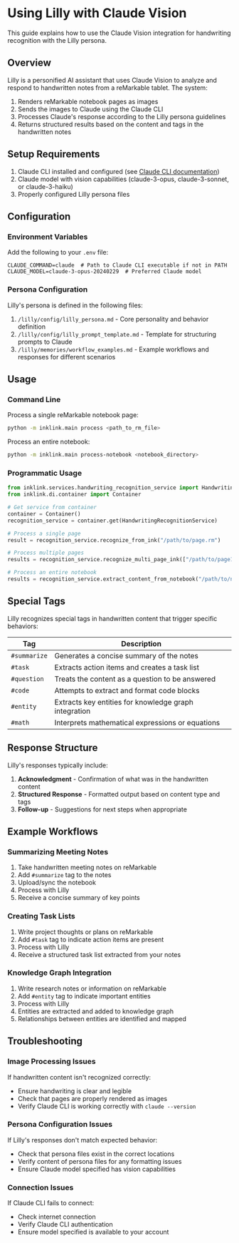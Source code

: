 # Using Lilly with Claude Vision

This guide explains how to use the Claude Vision integration for handwriting recognition with the Lilly persona.

## Overview

Lilly is a personified AI assistant that uses Claude Vision to analyze and respond to handwritten notes from a reMarkable tablet. The system:

1. Renders reMarkable notebook pages as images
2. Sends the images to Claude using the Claude CLI
3. Processes Claude's response according to the Lilly persona guidelines
4. Returns structured results based on the content and tags in the handwritten notes

## Setup Requirements

1. Claude CLI installed and configured (see [Claude CLI documentation](https://github.com/anthropics/claude-cli))
2. Claude model with vision capabilities (claude-3-opus, claude-3-sonnet, or claude-3-haiku)
3. Properly configured Lilly persona files

## Configuration

### Environment Variables

Add the following to your `.env` file:

```
CLAUDE_COMMAND=claude  # Path to Claude CLI executable if not in PATH
CLAUDE_MODEL=claude-3-opus-20240229  # Preferred Claude model
```

### Persona Configuration

Lilly's persona is defined in the following files:

1. `/lilly/config/lilly_persona.md` - Core personality and behavior definition
2. `/lilly/config/lilly_prompt_template.md` - Template for structuring prompts to Claude
3. `/lilly/memories/workflow_examples.md` - Example workflows and responses for different scenarios

## Usage

### Command Line

Process a single reMarkable notebook page:

```bash
python -m inklink.main process <path_to_rm_file>
```

Process an entire notebook:

```bash
python -m inklink.main process-notebook <notebook_directory>
```

### Programmatic Usage

```python
from inklink.services.handwriting_recognition_service import HandwritingRecognitionService
from inklink.di.container import Container

# Get service from container
container = Container()
recognition_service = container.get(HandwritingRecognitionService)

# Process a single page
result = recognition_service.recognize_from_ink("/path/to/page.rm")

# Process multiple pages
results = recognition_service.recognize_multi_page_ink(["/path/to/page1.rm", "/path/to/page2.rm"])

# Process an entire notebook
results = recognition_service.extract_content_from_notebook("/path/to/notebook/directory")
```

## Special Tags

Lilly recognizes special tags in handwritten content that trigger specific behaviors:

| Tag | Description |
|-----|-------------|
| `#summarize` | Generates a concise summary of the notes |
| `#task` | Extracts action items and creates a task list |
| `#question` | Treats the content as a question to be answered |
| `#code` | Attempts to extract and format code blocks |
| `#entity` | Extracts key entities for knowledge graph integration |
| `#math` | Interprets mathematical expressions or equations |

## Response Structure

Lilly's responses typically include:

1. **Acknowledgment** - Confirmation of what was in the handwritten content
2. **Structured Response** - Formatted output based on content type and tags
3. **Follow-up** - Suggestions for next steps when appropriate

## Example Workflows

### Summarizing Meeting Notes

1. Take handwritten meeting notes on reMarkable
2. Add `#summarize` tag to the notes
3. Upload/sync the notebook
4. Process with Lilly
5. Receive a concise summary of key points

### Creating Task Lists

1. Write project thoughts or plans on reMarkable
2. Add `#task` tag to indicate action items are present
3. Process with Lilly
4. Receive a structured task list extracted from your notes

### Knowledge Graph Integration

1. Write research notes or information on reMarkable
2. Add `#entity` tag to indicate important entities
3. Process with Lilly
4. Entities are extracted and added to knowledge graph
5. Relationships between entities are identified and mapped

## Troubleshooting

### Image Processing Issues

If handwritten content isn't recognized correctly:
- Ensure handwriting is clear and legible
- Check that pages are properly rendered as images
- Verify Claude CLI is working correctly with `claude --version`

### Persona Configuration Issues

If Lilly's responses don't match expected behavior:
- Check that persona files exist in the correct locations
- Verify content of persona files for any formatting issues
- Ensure Claude model specified has vision capabilities

### Connection Issues

If Claude CLI fails to connect:
- Check internet connection
- Verify Claude CLI authentication
- Ensure model specified is available to your account
